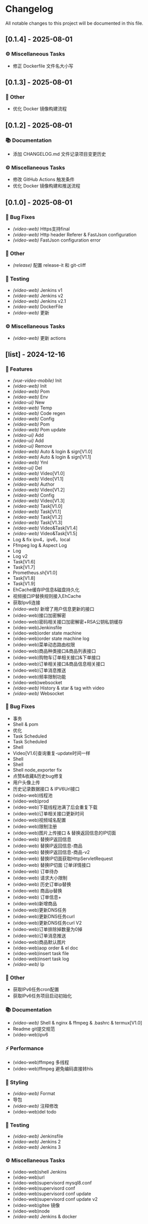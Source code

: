 # Changelog

All notable changes to this project will be documented in this file.

## [0.1.4] - 2025-08-01

### ⚙️ Miscellaneous Tasks

- 修正 Dockerfile 文件名大小写

## [0.1.3] - 2025-08-01

### 💼 Other

- 优化 Docker 镜像构建流程

## [0.1.2] - 2025-08-01

### 📚 Documentation

- 添加 CHANGELOG.md 文件记录项目变更历史

### ⚙️ Miscellaneous Tasks

- 修改 GitHub Actions 触发条件
- 优化 Docker 镜像构建和推送流程

## [0.1.0] - 2025-08-01

### 🐛 Bug Fixes

- *(video-web)* Https支持final
- *(video-web)* Http header Referer & FastJson configuration
- *(video-web)* FastJson configuration error

### 💼 Other

- *(release)* 配置 release-it 和 git-cliff

### 🧪 Testing

- *(video-web)* Jenkins v1
- *(video-web)* Jenkins v2
- *(video-web)* Jenkins v2.1
- *(video-web)* DockerFile
- *(video-web)* 更新

### ⚙️ Miscellaneous Tasks

- *(video-web)* 更新 actions

## [list] - 2024-12-16

### 🚀 Features

- *(vue-video-mobile)* Init
- *(video-web)* Init
- *(video-web)* Pom
- *(video-web)* Env
- *(video-ui)* New
- *(video-web)* Temp
- *(video-web)* Code regen
- *(video-web)* Config
- *(video-web)* Pom
- *(video-web)* Pom update
- *(video-ui)* Add
- *(video-ui)* Add
- *(video-ui)* Remove
- *(video-web)* Auto & login & sign[V1.0]
- *(video-web)* Auto & login & sign[V1.1]
- *(video-web)* Yml
- *(video-ui)* Del
- *(video-web)* Video[V1.0]
- *(video-web)* Video[V1.1]
- *(video-web)* Author
- *(video-web)* Video[V1.2]
- *(video-web)* Config
- *(video-web)* Video[V1.3]
- *(video-web)* Task[V1.0]
- *(video-web)* Task[V1.1]
- *(video-web)* Task[V1.2]
- *(video-web)* Task[V1.3]
- *(video-web)* Video&Task[V1.4]
- *(video-web)* Video&Task[V1.5]
- Log & fix ipv4，ipv6，local
- Ffmpeg log & Aspect Log
- Log
- Log v2
- Task[V1.6]
- Task[V1.7]
- Prometheus.sh[V1.0]
- Task[V1.8]
- Task[V1.9]
- EhCache缓存IP信息&磁盘持久化
- 视频接口IP替换规则接入EhCache
- 获取Ipv6连接
- *(video-web)* 新增了用户信息更新的接口
- (video-web)接口加密解密
- (video-web)密码相关接口加密解密+RSA公钥私钥缓存
- (video-web)Jenkinsfile
- (video-web)order state machine
- (video-web)order state machine log
- (video-web)菜单动态路由权限
- (video-web)商品种类接口&商品列表接口
- (video-web)购物车订单相关接口&下单接口
- (video-web)订单相关接口&商品信息相关接口
- (video-web)订单消息推送
- (video-web)频率限制功能
- (video-web)websocket
- *(video-web)* History & star & tag with video
- *(video-web)* Websocket

### 🐛 Bug Fixes

- 事务
- Shell & pom
- 优化
- Task Scheduled
- Task Scheduled
- Shell
- Video[V1.6]查询重复-update时间一样
- Shell
- Shell
- Shell node_exporter fix
- 点赞&收藏&历史bug修复
- 用户头像上传
- 历史记录数据接口 & IPV6Url接口
- (video-web)线程池
- (video-web)prod
- (video-web)下载线程池满了后会重复下载
- (video-web)订单相关接口更新时间
- (video-web)视频域名配置
- (video-web)限制注册
- (video-web)图片上传接口 & 替换返回信息的IP切面
- (video-web) 替换IP返回信息
- (video-web) 替换IP返回信息-商品
- (video-web) 替换IP返回信息-商品-v2
- (video-web) 替换IP切面获取HttpServletRequest
- (video-web) 替换IP切面 订单详情接口
- (video-web) 订单待办
- (video-web) 请求大小限制
- (video-web) 历史订单ip替换
- (video-web) 商品ip替换
- (video-web) 订单信息+
- (video-web)新增商品
- (video-web)更新DNS任务
- (video-web)更新DNS任务curl
- (video-web)更新DNS任务curl V2
- (video-web)订单排除掉数量为0掉
- (video-web)订单消息推送
- (video-web)商品默认图片
- (video-web)aop order & el doc
- (video-web)insert task file
- (video-web)insert task log
- *(video-web)* Ip

### 💼 Other

- 获取IPv6任务cron配置
- 获取IPv6任务项目启动初始化

### 📚 Documentation

- *(video-web)* Shell & nginx & ffmpeg & .bashrc & termux[V1.0]
- Readme git提交规范
- (video-web)ipv6

### ⚡ Performance

- (video-web)ffmpeg 多线程
- (video-web)ffmpeg 避免编码直接转hls

### 🎨 Styling

- *(video-web)* Format
- 导包
- *(video-web)* 注释修改
- (video-web)del todo

### 🧪 Testing

- *(video-web)* Jenkinsfile
- *(video-web)* Jenkins 2
- *(video-web)* Jenkins 3

### ⚙️ Miscellaneous Tasks

- (video-web)shell Jenkins
- (video-web)url
- (video-web)supervisord mysql8.conf
- (video-web)supervisord conf
- (video-web)supervisord conf update
- (video-web)supervisord conf update v2
- (video-web)gitee 镜像
- (video-web)node
- *(video-web)* Jenkins & docker

<!-- generated by git-cliff -->
